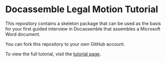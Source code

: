 # Docassemble Legal Motion Tutorial
This repository contains a skeleton package that can be used as the basis for your first guided interview in Docassemble that assembles a Microsoft Word document.

You can fork this repository to your own GitHub account.

To view the full tutorial, visit the [tutorial page](https://gblsma.github.io/docassemble-MotionTutorial/).
